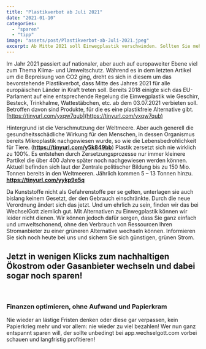 ```yaml
---
title: "Plastikverbot ab Juli 2021"
date: "2021-01-10"
categories: 
  - "sparen"
  - "tipp"
image: "assets/post/Plastikverbot-ab-Juli-2021.jpeg"
excerpt: Ab Mitte 2021 soll Einwegplastik verschwinden. Sollten Sie mehr über das Plastikverbot erfahren oder sich unseren Lösungsbeitrag zum Klima- und Umweltschutz zu Gemüte führen wollen, dann schauen Sie gerne hier vorbei
---
```



Im Jahr 2021 passiert auf nationaler, aber auch auf europaweiter 
Ebene viel zum Thema Klima- und Umweltschutz. Während es in dem 
letzten Artikel um die Bepreisung von CO2 ging, dreht es sich in 
diesem um das bevorstehende Plastikverbot, dass Mitte des Jahres 2021 für alle europäischen Länder in Kraft treten soll. Bereits 2018 einigte sich das EU-Parlament auf eine entsprechende Regelung die Einwegplastik wie Geschirr, Besteck, Trinkhalme, Wattestäbchen, etc. ab dem 03.07.2021 verbieten soll. Betroffen davon sind Produkte, für die es eine plastikfreie Alternative gibt. 
[https://tinyurl.com/yxqw7qub](https://tinyurl.com/yxqw7qub)

Hintergrund ist die Verschmutzung der Weltmeere. Aber auch generell die gesundheitsschädliche Wirkung für den Menschen, in dessen Organismus bereits Mikroplastik nachgewiesen wurde, so wie die Lebensbedrohlichkeit für Tiere. (**https://tinyurl.com/y5k849bb**) Plastik zersetzt sich nie wirklich zu 100%. Es entstehen durch Zersetzungsprozesse nur immer kleinere Partikel die über 400 Jahre später noch nachgewiesen werden können.  Aktuell befinden sich laut der Zentrale politischer Bildung bis zu 150 Mio. Tonnen bereits in den Weltmeeren. Jährlich kommen 5 – 13 Tonnen hinzu. **https://tinyurl.com/yykp9e5q**

Da Kunststoffe nicht als Gefahrenstoffe per se gelten, unterlagen sie auch bislang keinem Gesetzt, der den Gebrauch einschränkte. Durch die neue Verordnung ändert sich das jetzt. Und um ehrlich zu sein, finden wir das bei WechselGott ziemlich gut. Mit Alternativen zu Einwegplastik können wir leider nicht dienen. Wir können jedoch dafür sorgen, dass Sie ganz einfach und umweltschonend, ohne den Verbrauch von Ressourcen Ihren Stromanbieter zu einer grüneren Alternative wechseln können. Informieren Sie sich noch heute bei uns und sichern Sie sich günstigen, grünen Strom.


## Jetzt in wenigen Klicks zum nachhaltigen Ökostrom oder Gasanbieter wechseln und dabei sogar noch sparen!

<br>

### Finanzen optimieren, ohne Aufwand und Papierkram

Nie wieder an lästige Fristen denken oder diese gar verpassen, kein Papierkrieg mehr und vor allem: nie wieder zu viel
bezahlen! Wer nun ganz entspannt sparen will, der sollte unbedingt bei app.wechselgott.com vorbei schauen und
langfristig profitieren!